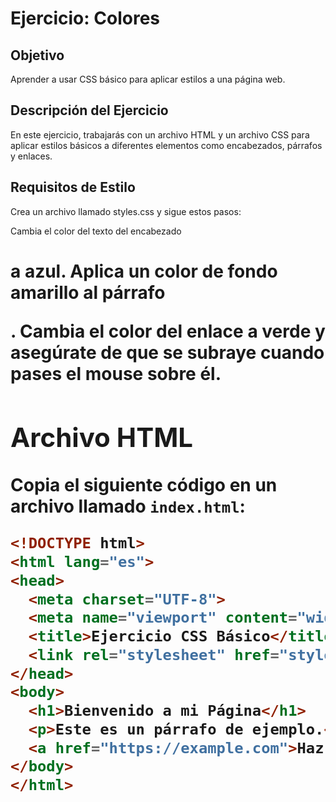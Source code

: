 # Ejercicio: Colores

## Objetivo
Aprender a usar CSS básico para aplicar estilos a una página web.

## Descripción del Ejercicio

En este ejercicio, trabajarás con un archivo HTML y un archivo CSS para aplicar estilos básicos a diferentes elementos como encabezados, párrafos y enlaces.

## Requisitos de Estilo
Crea un archivo llamado styles.css y sigue estos pasos:

Cambia el color del texto del encabezado <h1> a azul.
Aplica un color de fondo amarillo al párrafo <p>.
Cambia el color del enlace <a> a verde y asegúrate de que se subraye cuando pases el mouse sobre él.

## Archivo HTML

Copia el siguiente código en un archivo llamado `index.html`:

```html
<!DOCTYPE html>
<html lang="es">
<head>
  <meta charset="UTF-8">
  <meta name="viewport" content="width=device-width, initial-scale=1.0">
  <title>Ejercicio CSS Básico</title>
  <link rel="stylesheet" href="styles.css">
</head>
<body>
  <h1>Bienvenido a mi Página</h1>
  <p>Este es un párrafo de ejemplo.</p>
  <a href="https://example.com">Haz clic aquí para visitar un enlace.</a>
</body>
</html>

